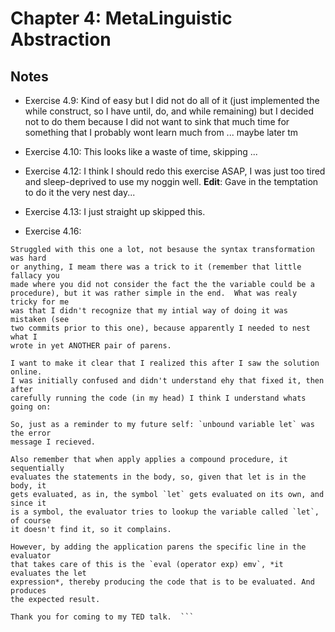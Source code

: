 # Chapter 4: MetaLinguistic Abstraction #

## Notes ##

- Exercise 4.9: Kind of easy but I did not do all of it (just implemented the while construct, so I have until, do, and while remaining) but I decided not to do them because I did not want to sink that much time for something that I probably wont learn much from ... maybe later tm
- Exercise 4.10: This looks like a waste of time, skipping ...
- Exercise 4.12: I think I should redo this exercise ASAP, I was just too tired and sleep-deprived to use my noggin well.
    **Edit**: Gave in the temptation to do it the very nest day...
- Exercise 4.13: I just straight up skipped this.

- Exercise 4.16:
```
Struggled with this one a lot, not besause the syntax transformation was hard
or anything, I meam there was a trick to it (remember that little fallacy you
made where you did not consider the fact the the variable could be a
procedure), but it was rather simple in the end.  What was realy tricky for me
was that I didn't recognize that my intial way of doing it was mistaken (see
two commits prior to this one), because apparently I needed to nest what I
wrote in yet ANOTHER pair of parens.

I want to make it clear that I realized this after I saw the solution online.
I was initially confused and didn't understand ehy that fixed it, then after
carefully running the code (in my head) I think I understand whats going on:

So, just as a reminder to my future self: `unbound variable let` was the error
message I recieved.

Also remember that when apply applies a compound procedure, it sequentially
evaluates the statements in the body, so, given that let is in the body, it
gets evaluated, as in, the symbol `let` gets evaluated on its own, and since it
is a symbol, the evaluator tries to lookup the variable called `let`, of course
it doesn't find it, so it complains.

However, by adding the application parens the specific line in the evaluator
that takes care of this is the `eval (operator exp) emv`, *it evaluates the let
expression*, thereby producing the code that is to be evaluated. And produces
the expected result.

Thank you for coming to my TED talk.  ```
